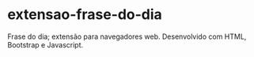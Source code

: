 # extensao-frase-do-dia
Frase do dia; extensão para navegadores web. Desenvolvido com HTML, Bootstrap e Javascript. 
